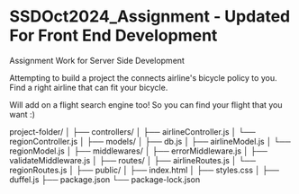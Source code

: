 # SSDOct2024_Assignment - Updated For Front End Development

Assignment Work for Server Side Development

Attempting to build a project the connects airline's bicycle policy to you. Find a right airline that can fit your bicycle.

Will add on a flight search engine too! So you can find your flight that you want :)

project-folder/
│
├── controllers/
│ ├── airlineController.js
│ └── regionController.js
│
├── models/
│ ├── db.js
│ ├── airlineModel.js
│ └── regionModel.js
│
├── middlewares/
│ ├── errorMiddleware.js
│ ├── validateMiddleware.js
│
├── routes/
│ ├── airlineRoutes.js
│ └── regionRoutes.js
│
├── public/
│ ├── index.html
│ ├── styles.css
│
├── duffel.js
├── package.json
└── package-lock.json
